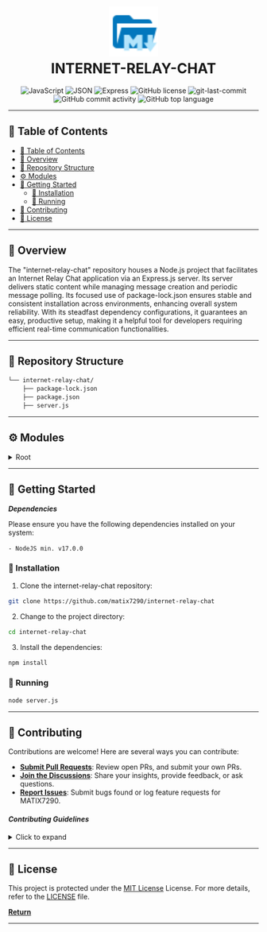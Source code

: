 <div align="center">
<h1 align="center">
<img src="https://raw.githubusercontent.com/PKief/vscode-material-icon-theme/ec559a9f6bfd399b82bb44393651661b08aaf7ba/icons/folder-markdown-open.svg" width="100" />
<br>INTERNET-RELAY-CHAT</h1>

<p align="center">
<img src="https://img.shields.io/badge/JavaScript-F7DF1E.svg?style=flat-square&logo=JavaScript&logoColor=black" alt="JavaScript" />
<img src="https://img.shields.io/badge/JSON-000000.svg?style=flat-square&logo=JSON&logoColor=white" alt="JSON" />
<img src="https://img.shields.io/badge/Express-000000.svg?style=flat-square&logo=Express&logoColor=white" alt="Express" />
<img src="https://img.shields.io/github/license/matix7290/internet-relay-chat?style=flat-square&color=5D6D7E" alt="GitHub license" />
<img src="https://img.shields.io/github/last-commit/matix7290/internet-relay-chat?style=flat-square&color=5D6D7E" alt="git-last-commit" />
<img src="https://img.shields.io/github/commit-activity/m/matix7290/internet-relay-chat?style=flat-square&color=5D6D7E" alt="GitHub commit activity" />
<img src="https://img.shields.io/github/languages/top/matix7290/internet-relay-chat?style=flat-square&color=5D6D7E" alt="GitHub top language" />
</div>
</p>

---

## 📖 Table of Contents
- [📖 Table of Contents](#-table-of-contents)
- [📍 Overview](#-overview)
- [📂 Repository Structure](#-repository-structure)
- [⚙️ Modules](#-modules)
- [🚀 Getting Started](#-getting-started)
    - [🔧 Installation](#-installation)
    - [🤖 Running](#-running)
- [🤝 Contributing](#-contributing)
- [📄 License](#-license)

---


## 📍 Overview

The "internet-relay-chat" repository houses a Node.js project that facilitates an Internet Relay Chat application via an Express.js server. Its server delivers static content while managing message creation and periodic message polling. Its focused use of package-lock.json ensures stable and consistent installation across environments, enhancing overall system reliability. With its steadfast dependency configurations, it guarantees an easy, productive setup, making it a helpful tool for developers requiring efficient real-time communication functionalities.

---


## 📂 Repository Structure

```sh
└── internet-relay-chat/
    ├── package-lock.json
    ├── package.json
    ├── server.js

```

---


## ⚙️ Modules

<details closed><summary>Root</summary>

| File                                                                                              | Summary                                                                                                                                                                                                                                                                                                                                                                                                                                                                                                       |
| ---                                                                                               | ---                                                                                                                                                                                                                                                                                                                                                                                                                                                                                                           |
| [server.js](https://github.com/matix7290/internet-relay-chat/blob/main/server.js)                 | The code represents an Express.js server that serves static content (HTML, CSS, JavaScript files) for an Internet Relay Chat application. It also handles POST requests for creating a message ('/mess') that updates the server's newest message and timestamp. There's also a polling endpoint ('/poll') that checks for new messages every 3 seconds within a 30-second timeframe, returning the newest message if available. The server listens on a specified port, defaulting to 3000 if not specified. |
| [package-lock.json](https://github.com/matix7290/internet-relay-chat/blob/main/package-lock.json) | The provided code snippet is a package-lock.json file for an Internet Relay Chat (IRC) server. It shows the specific versions of the dependencies it uses, ensuring consistent installs. Dependencies include "express" for handling HTTP requests, "body-parser" to parse incoming request bodies in a middleware, and "debug" for developing with a debug logger. This guarantees stability and consistent behavior across environments for the server application.                                         |
| [package.json](https://github.com/matix7290/internet-relay-chat/blob/main/package.json)           | The provided code is a package.json file for a Node.js project named "lek10". Its main file is "server.js", and it depends on body-parser, express, and serve-favicon packages. The file defines two scripts: "start" that runs the server.js file and "test" which currently throws an error as no test is specified. It doesn't have any development-only dependencies.                                                                                                                                     |

</details>

---

## 🚀 Getting Started

***Dependencies***

Please ensure you have the following dependencies installed on your system:

`- NodeJS min. v17.0.0`


### 🔧 Installation

1. Clone the internet-relay-chat repository:
```sh
git clone https://github.com/matix7290/internet-relay-chat
```

2. Change to the project directory:
```sh
cd internet-relay-chat
```

3. Install the dependencies:
```sh
npm install
```

### 🤖 Running

```sh
node server.js
```
---

## 🤝 Contributing

Contributions are welcome! Here are several ways you can contribute:

- **[Submit Pull Requests](https://github.com/matix7290/internet-relay-chat/blob/main/CONTRIBUTING.md)**: Review open PRs, and submit your own PRs.
- **[Join the Discussions](https://github.com/matix7290/internet-relay-chat/discussions)**: Share your insights, provide feedback, or ask questions.
- **[Report Issues](https://github.com/matix7290/internet-relay-chat/issues)**: Submit bugs found or log feature requests for MATIX7290.

#### *Contributing Guidelines*

<details closed>
<summary>Click to expand</summary>

1. **Fork the Repository**: Start by forking the project repository to your GitHub account.
2. **Clone Locally**: Clone the forked repository to your local machine using a Git client.
   ```sh
   git clone <your-forked-repo-url>
   ```
3. **Create a New Branch**: Always work on a new branch, giving it a descriptive name.
   ```sh
   git checkout -b new-feature-x
   ```
4. **Make Your Changes**: Develop and test your changes locally.
5. **Commit Your Changes**: Commit with a clear and concise message describing your updates.
   ```sh
   git commit -m 'Implemented new feature x.'
   ```
6. **Push to GitHub**: Push the changes to your forked repository.
   ```sh
   git push origin new-feature-x
   ```
7. **Submit a Pull Request**: Create a PR against the original project repository. Clearly describe the changes and their motivations.

Once your PR is reviewed and approved, it will be merged into the main branch.

</details>

---

## 📄 License


This project is protected under the [MIT License](https://choosealicense.com/licenses/mit) License. For more details, refer to the [LICENSE](https://github.com/matix7290/internet-relay-chat/blob/master/LICENSE) file.

[**Return**](#Top)

---

